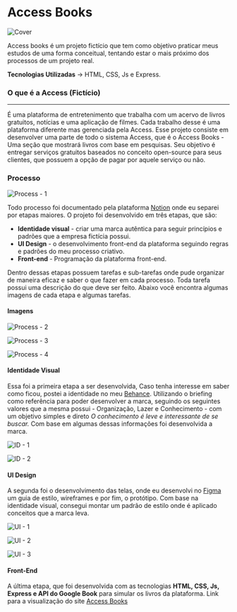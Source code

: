 # Access Books

![Cover](public/img/logotype.png)

Access books é um projeto fictício que tem como objetivo praticar meus estudos de uma forma conceitual, tentando estar o mais próximo dos processos de um projeto real.

**Tecnologias Utilizadas** -> HTML, CSS, Js e Express.

### O que é a Access (Fictício)

---

É uma plataforma de entretenimento que trabalha com um acervo de livros gratuitos, notícias e uma aplicação de filmes. Cada trabalho desse é uma plataforma diferente mas gerenciada pela Access. Esse projeto consiste em desenvolver uma parte de todo o sistema Access, que é o Access Books - Uma seção que mostrará livros com base em pesquisas. Seu objetivo é entregar serviços gratuitos baseados no conceito open-source para seus clientes, que possuem a opção de pagar por aquele serviço ou não.

### Processo

![Process - 1](public/img/process.PNG)

Todo processo foi documentado pela plataforma [Notion](https://www.notion.so/pt-br) onde eu separei por etapas maiores. O projeto foi desenvolvido em três etapas, que são:

- **Identidade visual** - criar uma marca autêntica para seguir princípios e padrões que a empresa fictícia possui.
- **UI Design** - o desenvolvimento front-end da plataforma seguindo regras e padrões do meu processo criativo.
- **Front-end** - Programação da plataforma front-end.

Dentro dessas etapas possuem tarefas e sub-tarefas onde pude organizar de maneira eficaz e saber o que fazer em cada processo. Toda tarefa possui uma descrição do que deve ser feito. Abaixo você encontra algumas imagens de cada etapa e algumas tarefas.

#### Imagens

![Process - 2](public/img/process-2.PNG)

![Process - 3](public/img/process-3.PNG)

![Process - 4](public/img/process-access.PNG)

#### Identidade Visual

Essa foi a primeira etapa a ser desenvolvida, Caso tenha interesse em saber como ficou, postei a identidade no meu [Behance](https://www.behance.net/gallery/188768665/Access-Books?tracking_source=search_projects|access+books&l=1). Utilizando o briefing como referência para poder desenvolver a marca, seguindo os seguintes valores que a mesma possui - Organização, Lazer e Conhecimento - com um objetivo simples e direto _O conhecimento é leve e interessante de se buscar._ Com base em algumas dessas informações foi desenvolvida a marca.

![ID - 1](public/img/brand.PNG)

![ID - 2](public/img/Free_Hanging_Sign_Mockup_1.jpg)

#### UI Design

A segunda foi o desenvolvimento das telas, onde eu desenvolvi no [Figma](https://www.figma.com/) um guia de estilo, wireframes e por fim, o protótipo. Com base na identidade visual, consegui montar um padrão de estilo onde é aplicado conceitos que a marca leva.

![UI - 1](public/img/figma.PNG)

![UI - 2](public/img/figma-1.PNG)

![UI - 3](public/img/figma-3.PNG)

#### Front-End

A última etapa, que foi desenvolvida com as tecnologias **HTML, CSS, Js, Express e API do Google Book** para simular os livros da plataforma. Link para a visualização do site [Access Books](https://access-books.netlify.app/)
